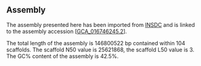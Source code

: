 **Assembly**
--------

The assembly presented here has been imported from [INSDC](http://www.insdc.org) and is linked to the assembly accession [[GCA\_016746245.2](http://www.ebi.ac.uk/ena/data/view/GCA_016746245.2)].

The total length of the assembly is 146800522 bp contained within 104 scaffolds.
The scaffold N50 value is 25621868, the scaffold L50 value is 3.
The GC% content of the assembly is 42.5%.
